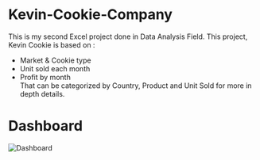 # Kevin-Cookie-Company
This is my second Excel project done in Data Analysis Field. This project, Kevin Cookie is based on : 
* Market &amp; Cookie type
* Unit sold each month 
* Profit by month 
<br />That can be categorized by Country, Product and Unit Sold for more in depth details.
# Dashboard
![Dashboard](https://user-images.githubusercontent.com/46131983/220822542-86daafac-f0ff-4ca2-b89c-bedcfdaf9177.png)
